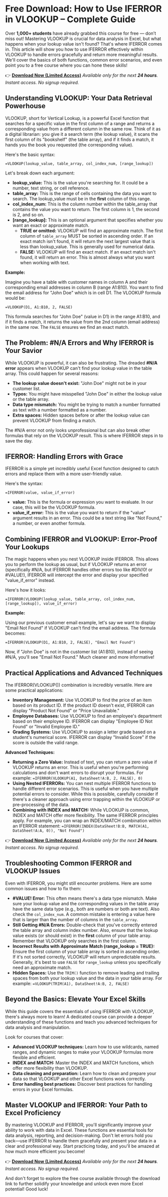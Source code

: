 # Free Download: How to Use IFERROR in VLOOKUP – Complete Guide

Over **1,000+ students** have already grabbed this course for free — don’t miss out!
Mastering VLOOKUP is crucial for data analysis in Excel, but what happens when your lookup value isn't found? That's where IFERROR comes in. This article will show you how to use IFERROR effectively within VLOOKUP to handle errors gracefully and return more meaningful results. We'll cover the basics of both functions, common error scenarios, and even point you to a free course where you can hone these skills!

👉 **[Download Now (Limited Access)](https://udemywork.com/how-to-use-iferror-in-vlookup)**
_Available only for the next **24 hours**. Instant access. No signup required._

## Understanding VLOOKUP: Your Data Retrieval Powerhouse

VLOOKUP, short for Vertical Lookup, is a powerful Excel function that searches for a specific value in the first column of a range and returns a corresponding value from a different column in the same row. Think of it as a digital librarian: you give it a search term (the lookup value), it scans the first column of its "bookshelf" (the table array), and if it finds a match, it hands you the book you requested (the corresponding value).

Here's the basic syntax:

```excel
=VLOOKUP(lookup_value, table_array, col_index_num, [range_lookup])
```

Let's break down each argument:

*   **lookup_value:** This is the value you're searching for. It could be a number, text string, or cell reference.
*   **table_array:** This is the range of cells containing the data you want to search. The lookup_value must be in the **first** column of this range.
*   **col_index_num:** This is the column number within the table_array that contains the value you want to return. The first column is 1, the second is 2, and so on.
*   **[range_lookup]:** This is an optional argument that specifies whether you want an exact or approximate match.
    *   **TRUE or omitted:** VLOOKUP will find an approximate match.  The first column of `table_array` MUST be sorted in ascending order. If an exact match isn't found, it will return the next largest value that is less than lookup_value. This is generally used for numerical data.
    *   **FALSE:** VLOOKUP will find an exact match. If an exact match isn't found, it will return an error. This is almost always what you want when working with text.

**Example:**

Imagine you have a table with customer names in column A and their corresponding email addresses in column B (range A1:B10). You want to find the email address for "John Doe" which is in cell D1.  The VLOOKUP formula would be:

```excel
=VLOOKUP(D1, A1:B10, 2, FALSE)
```

This formula searches for "John Doe" (value in D1) in the range A1:B10, and if it finds a match, it returns the value from the 2nd column (email address) in the same row. The `FALSE` ensures we find an exact match.

## The Problem: #N/A Errors and Why IFERROR is Your Savior

While VLOOKUP is powerful, it can also be frustrating. The dreaded **#N/A error** appears when VLOOKUP can't find your lookup value in the table array. This could happen for several reasons:

*   **The lookup value doesn't exist:**  "John Doe" might not be in your customer list.
*   **Typos:**  You might have misspelled "John Doe" in either the lookup value or the table array.
*   **Data type mismatch:** You might be trying to match a number formatted as text with a number formatted as a number.
*   **Extra spaces:** Hidden spaces before or after the lookup value can prevent VLOOKUP from finding a match.

The #N/A error not only looks unprofessional but can also break other formulas that rely on the VLOOKUP result.  This is where IFERROR steps in to save the day.

## IFERROR: Handling Errors with Grace

IFERROR is a simple yet incredibly useful Excel function designed to catch errors and replace them with a more user-friendly value.

Here's the syntax:

```excel
=IFERROR(value, value_if_error)
```

*   **value:** This is the formula or expression you want to evaluate. In our case, this will be the VLOOKUP formula.
*   **value_if_error:** This is the value you want to return if the "value" argument results in an error.  This could be a text string like "Not Found," a number, or even another formula.

## Combining IFERROR and VLOOKUP: Error-Proof Your Lookups

The magic happens when you nest VLOOKUP inside IFERROR. This allows you to perform the lookup as usual, but if VLOOKUP returns an error (specifically #N/A, but IFERROR handles other errors too like #DIV/0! or #VALUE!), IFERROR will intercept the error and display your specified "value_if_error" instead.

Here's how it looks:

```excel
=IFERROR(VLOOKUP(lookup_value, table_array, col_index_num, [range_lookup]), value_if_error)
```

**Example:**

Using our previous customer email example, let's say we want to display "Email Not Found" if VLOOKUP can't find the email address. The formula becomes:

```excel
=IFERROR(VLOOKUP(D1, A1:B10, 2, FALSE), "Email Not Found")
```

Now, if "John Doe" is not in the customer list (A1:B10), instead of seeing #N/A, you'll see "Email Not Found." Much cleaner and more informative!

## Practical Applications and Advanced Techniques

The IFERROR(VLOOKUP()) combination is incredibly versatile. Here are some practical applications:

*   **Inventory Management:** Use VLOOKUP to find the price of an item based on its product ID. If the product ID doesn't exist, IFERROR can display "Product Not Found" or "Price Unavailable."
*   **Employee Databases:** Use VLOOKUP to find an employee's department based on their employee ID. IFERROR can display "Employee ID Not Found" or "Invalid Employee ID."
*   **Grading Systems:**  Use VLOOKUP to assign a letter grade based on a student's numerical score. IFERROR can display "Invalid Score" if the score is outside the valid range.

**Advanced Techniques:**

*   **Returning a Zero Value:** Instead of text, you can return a zero value if VLOOKUP returns an error. This is useful when you're performing calculations and don't want errors to disrupt your formulas. For example: `=IFERROR(VLOOKUP(A1, DataSheet!A:B, 2, FALSE), 0)`
*   **Using Nested IFERRORs:** You can nest multiple IFERROR functions to handle different error scenarios. This is useful when you have multiple potential errors to consider. While this is possible, carefully consider if there's a cleaner approach using error trapping within the VLOOKUP or pre-processing of the data.
*   **Combining with INDEX and MATCH:** While VLOOKUP is common, INDEX and MATCH offer more flexibility.  The same IFERROR principles apply. For example, you can wrap an INDEX/MATCH combination within an IFERROR statement: `=IFERROR(INDEX(DataSheet!B:B, MATCH(A1, DataSheet!A:A, 0)), "Not Found")`

👉 **[Download Now (Limited Access)](https://udemywork.com/how-to-use-iferror-in-vlookup)**
_Available only for the next **24 hours**. Instant access. No signup required._

## Troubleshooting Common IFERROR and VLOOKUP Issues

Even with IFERROR, you might still encounter problems. Here are some common issues and how to fix them:

*   **#VALUE! Error:** This often means there's a data type mismatch. Make sure your lookup value and the corresponding values in the table array have the same data type (e.g., both are numbers or both are text).  Also check the `col_index_num`. A common mistake is entering a value here that is larger than the number of columns in the `table_array`.
*   **Still Getting #N/A Errors:** Double-check that you've correctly entered the table array and column index number.  Also, ensure that the lookup value exists (or should exist) in the **first** column of your table array. Remember that VLOOKUP only searches in the first column.
*   **Incorrect Results with Approximate Match (range_lookup = TRUE):** Ensure the first column of your table array is sorted in ascending order. If it's not sorted correctly, VLOOKUP will return unpredictable results. Generally, it's best to use `FALSE` for `range_lookup` unless you specifically need an approximate match.
*   **Hidden Spaces:** Use the `TRIM()` function to remove leading and trailing spaces from both your lookup value and the data in your table array. For example: `=VLOOKUP(TRIM(A1), DataSheet!A:B, 2, FALSE)`

## Beyond the Basics: Elevate Your Excel Skills

While this guide covers the essentials of using IFERROR with VLOOKUP, there's always more to learn!  A dedicated course can provide a deeper understanding of these functions and teach you advanced techniques for data analysis and manipulation.

Look for courses that cover:

*   **Advanced VLOOKUP techniques:** Learn how to use wildcards, named ranges, and dynamic ranges to make your VLOOKUP formulas more flexible and efficient.
*   **INDEX and MATCH:** Master the INDEX and MATCH functions, which offer more flexibility than VLOOKUP.
*   **Data cleaning and preparation:** Learn how to clean and prepare your data so that VLOOKUP and other Excel functions work correctly.
*   **Error handling best practices:** Discover best practices for handling errors in your Excel formulas.

## Master VLOOKUP and IFERROR: Your Path to Excel Proficiency

By mastering VLOOKUP and IFERROR, you'll significantly improve your ability to work with data in Excel. These functions are essential tools for data analysis, reporting, and decision-making. Don't let errors hold you back—use IFERROR to handle them gracefully and present your data in a clear and professional way. Start practicing today, and you'll be amazed at how much more efficient you become!

👉 **[Download Now (Limited Access)](https://udemywork.com/how-to-use-iferror-in-vlookup)**
_Available only for the next **24 hours**. Instant access. No signup required._

And don't forget to explore the free course available through the download link to further solidify your knowledge and unlock even more Excel potential! Good luck!

